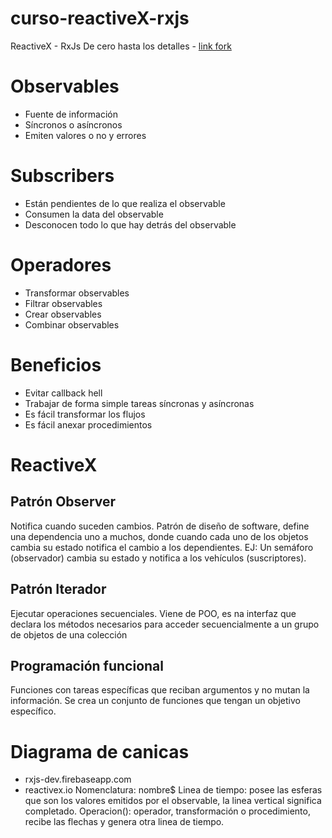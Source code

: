 # curso-reactiveX-rxjs
ReactiveX - RxJs De cero hasta los detalles - [link fork](https://github.com/jossued/curso-rxjs-inicio)

# Observables
* Fuente de información
* Síncronos o asíncronos
* Emiten valores o no y errores

# Subscribers
* Están pendientes de lo que realiza el observable
* Consumen la data del observable
* Desconocen todo lo que hay detrás del observable

# Operadores
* Transformar observables
* Filtrar observables
* Crear observables
* Combinar observables

# Beneficios
* Evitar callback hell
* Trabajar de forma simple tareas síncronas y asíncronas
* Es fácil transformar los flujos
* Es fácil anexar procedimientos

# ReactiveX
## Patrón Observer
Notifica cuando suceden cambios.
Patrón de diseño de software, define una dependencia uno a muchos, donde cuando cada uno de los objetos cambia su estado notifica el cambio a los dependientes. EJ: Un semáforo (observador) cambia su estado y notifica a los vehículos (suscriptores).
## Patrón Iterador
Ejecutar operaciones secuenciales.
Viene de POO, es na interfaz que declara los métodos necesarios para acceder secuencialmente a un grupo de objetos de una colección
## Programación funcional
Funciones con tareas específicas que reciban argumentos y no mutan la información.
Se crea un conjunto de funciones que tengan un objetivo específico.

# Diagrama de canicas
* rxjs-dev.firebaseapp.com
* reactivex.io
Nomenclatura: nombre$
Linea de tiempo: posee las esferas que son los valores emitidos por el observable, la linea vertical significa completado.
Operacion(): operador, transformación o procedimiento, recibe las flechas y genera otra linea de tiempo.
